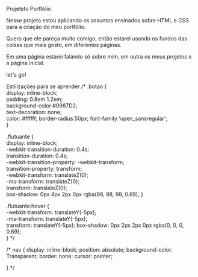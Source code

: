 Projeteto Portfólio

Nesse projeto estou aplicando os assuntos ensinados sobre HTML e CSS para a criação do meu portfólio.

Quero que ele pareça muito comigo, então estarei usando os fundos das coisas que mais gosto, em diferentes páginas.

Em uma página estarei falando só sobre mim, em outra os meus projetos e a página inicial.

let's go!



Estilizações para se aprender
/* .botao {  
    display: inline-block;  
    padding: 0.8em 1.2em;    
    background-color:#0987D2;  
    text-decoration: none;  
    color: #ffffff;
    border-radius:50px;
    font-family:'open_sansregular';  
} 
     
.flutuante {  
  display: inline-block;  
  -webkit-transition-duration: 0.4s;  
  transition-duration: 0.4s;  
  -webkit-transition-property: -webkit-transform;  
  transition-property: transform;  
  -webkit-transform: translateZ(0);  
  -ms-transform: translateZ(0);  
  transform: translateZ(0);  
  box-shadow: 0px 4px 2px 0px rgba(98, 98, 98, 0.69);
}  
      
.flutuante:hover {  
  -webkit-transform: translateY(-5px);  
  -ms-transform: translateY(-5px);  
  transform: translateY(-5px);
  box-shadow: 0px 2px 2px 0px rgba(0, 0, 0, 0.69);  
}  */

/* nav {
    display: inline-block;
    position: absolute;
    background-color: Transparent;
    border: none;
    cursor: pointer;  
    
    
} */
